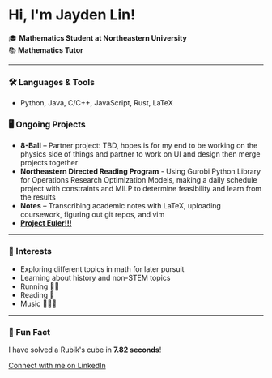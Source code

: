# Hi, I'm Jayden Lin!

🎓 **Mathematics Student at Northeastern University**  
📚 **Mathematics Tutor**

---

### 🛠 Languages & Tools
- Python, Java, C/C++, JavaScript, Rust, LaTeX

### 🖥 Ongoing Projects
- **8-Ball** – Partner project: TBD, hopes is for my end to be working on the physics side of things and partner to work on UI and design then merge projects together
- **Northeastern Directed Reading Program** - Using Gurobi Python Library for Operations Research Optimization Models, making a daily schedule project with constraints and MILP to determine feasibility and learn from the results 
- **Notes** – Transcribing academic notes with LaTeX, uploading coursework, figuring out git repos, and vim
- [**Project Euler!!!**](https://projecteuler.net/)

---


### 🌱 Interests
- Exploring different topics in math for later pursuit
- Learning about history and non-STEM topics
- Running 🏃‍♂️
- Reading 📖
- Music 🎻🎹🎤

---

### 🎲 Fun Fact
I have solved a Rubik's cube in **7.82 seconds**!

[Connect with me on LinkedIn](https://www.linkedin.com/in/jaydenlin1/)
